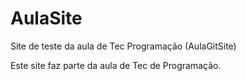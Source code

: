 ﻿# AulaSite
Site de teste da aula de Tec Programação (AulaGitSite)

Este site faz parte da aula de Tec de Programação.
